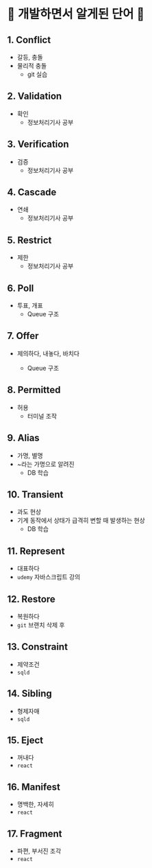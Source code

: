 # 📝 개발하면서 알게된 단어 📝

## 1. Conflict

- 갈등, 충돌
- 물리적 충돌
  - git 실습


## 2. Validation

- 확인
  - 정보처리기사 공부


## 3. Verification

- 검증
  - 정보처리기사 공부




## 4. Cascade

- 연쇄
  - 정보처리기사 공부




## 5. Restrict

- 제한
  - 정보처리기사 공부




## 6. Poll

- 투표, 개표
  - Queue 구조




## 7. Offer

- 제의하다, 내놓다, 바치다

  - Queue 구조

  

## 8. Permitted

- 허용
  - 터미널 조작



## 9. Alias

- 가명, 별명
- ~라는 가명으로 알려진
  - DB 학습



## 10. Transient

- 과도 현상
- 기계 동작에서 상태가 급격히 변할 때 발생하는 현상
  - DB 학습



## 11. Represent

- 대표하다
- `udemy` 자바스크립트 강의


## 12. Restore

- 복원하다
- `git` 브랜치 삭제 후

## 13. Constraint

- 제약조건
- `sqld`

## 14. Sibling

- 형제자매
- `sqld`

## 15. Eject

- 꺼내다
- `react`

## 16. Manifest

- 명백한, 자세히
- `react`

## 17. Fragment

- 파편, 부서진 조각
- `react`